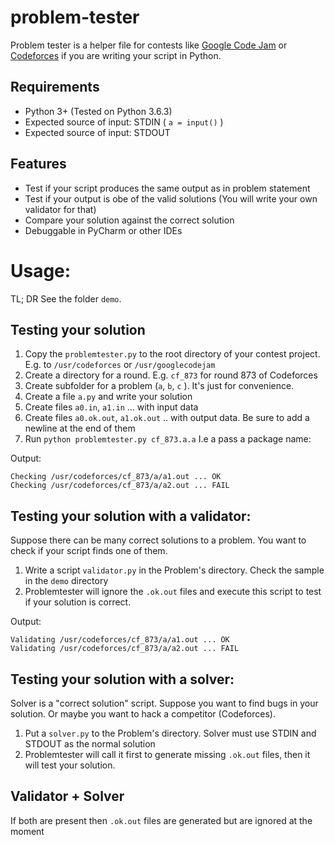 problem-tester
==============

Problem tester is a helper file for contests like [Google Code Jam](https://code.google.com/codejam/) or [Codeforces](http://codeforces.com/) if you are writing your script in Python.

Requirements
--------------
- Python 3+ (Tested on Python 3.6.3)
- Expected source of input: STDIN ( `a = input()` )
- Expected source of input: STDOUT

Features
--------------
- Test if your script produces the same output as in problem statement
- Test if your output is obe of the valid solutions (You will write your own validator for that)
- Compare your solution against the correct solution
- Debuggable in PyCharm or other IDEs

Usage:
==============
TL; DR
See the folder `demo`.

Testing your solution
--------------
1. Copy the `problemtester.py` to the root directory of your contest project. E.g. to `/usr/codeforces` or `/usr/googlecodejam`
2. Create a directory for a round. E.g. `cf_873` for round 873 of Codeforces
3. Create subfolder for a problem (`a`, `b`, `c` ). It's just for convenience.
4. Create a file `a.py` and write your solution
5. Create files `a0.in`, `a1.in` ... with input data
6. Create files `a0.ok.out`, `a1.ok.out` .. with output data. Be sure to add a newline at the end of them
7. Run `python problemtester.py cf_873.a.a` I.e a pass a package name:

Output:
```
Checking /usr/codeforces/cf_873/a/a1.out ... OK
Checking /usr/codeforces/cf_873/a/a2.out ... FAIL
```

Testing your solution with a validator:
--------------
Suppose there can be many correct solutions to a problem. You want to check if your script finds one of them.
1. Write a script `validator.py` in the Problem's directory. Check the sample in the `demo` directory
2. Problemtester will ignore the `.ok.out` files and execute this script to test if your solution is correct.

Output:
```
Validating /usr/codeforces/cf_873/a/a1.out ... OK
Validating /usr/codeforces/cf_873/a/a2.out ... FAIL
```


Testing your solution with a solver:
--------------
Solver is a "correct solution" script. Suppose you want to find bugs in your solution. Or maybe you want to hack a competitor (Codeforces).
1. Put a `solver.py` to the Problem's directory. Solver must use STDIN and STDOUT as the normal solution
2. Problemtester will call it first to generate missing `.ok.out` files, then it will test your solution.


Validator + Solver
--------------
If both are present then `.ok.out` files are generated but are ignored at the moment